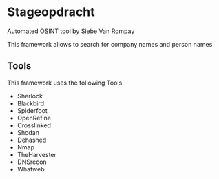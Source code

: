 # Stageopdracht

Automated OSINT tool by Siebe Van Rompay

This framework allows to search for company names and person names

## Tools

This framework uses the following Tools

- Sherlock
- Blackbird
- Spiderfoot
- OpenRefine
- Crosslinked
- Shodan
- Dehashed
- Nmap
- TheHarvester
- DNSrecon
- Whatweb

